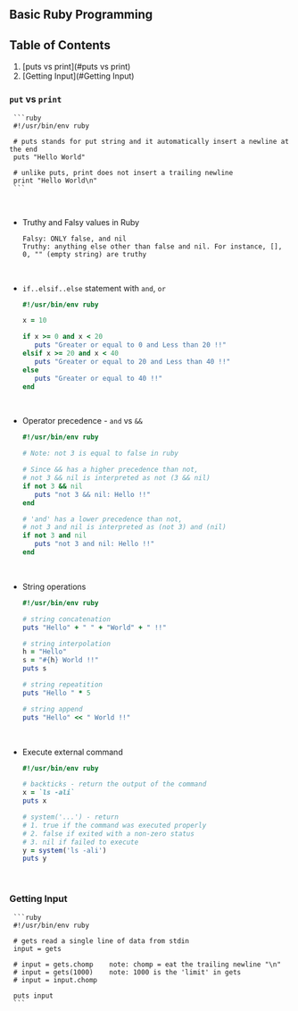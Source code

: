 ## Basic Ruby Programming

## Table of Contents
1. [puts vs print](#puts vs print)
1. [Getting Input](#Getting Input)

### `put` vs `print`

     ```ruby
     #!/usr/bin/env ruby
     
     # puts stands for put string and it automatically insert a newline at the end
     puts "Hello World"
     
     # unlike puts, print does not insert a trailing newline
     print "Hello World\n"    
     ```

<br>

-   Truthy and Falsy values in Ruby

    ```
    Falsy: ONLY false, and nil
    Truthy: anything else other than false and nil. For instance, [], 0, "" (empty string) are truthy
    ```

<br>

-   `if..elsif..else` statement with `and`, `or`

     ```ruby
     #!/usr/bin/env ruby
     
     x = 10
     
     if x >= 0 and x < 20
        puts "Greater or equal to 0 and Less than 20 !!"
     elsif x >= 20 and x < 40
        puts "Greater or equal to 20 and Less than 40 !!"
     else 
        puts "Greater or equal to 40 !!"
     end
     ```

<br>

-   Operator precedence - `and` vs `&&` 

     ```ruby
     #!/usr/bin/env ruby
     
     # Note: not 3 is equal to false in ruby
     
     # Since && has a higher precedence than not,
     # not 3 && nil is interpreted as not (3 && nil)
     if not 3 && nil
        puts "not 3 && nil: Hello !!"
     end
     
     # 'and' has a lower precedence than not,
     # not 3 and nil is interpreted as (not 3) and (nil)
     if not 3 and nil
        puts "not 3 and nil: Hello !!"
     end
     ```

<br>

-   String operations

     ```ruby
     #!/usr/bin/env ruby
     
     # string concatenation
     puts "Hello" + " " + "World" + " !!"
     
     # string interpolation
     h = "Hello"
     s = "#{h} World !!"
     puts s
     
     # string repeatition
     puts "Hello " * 5

     # string append
     puts "Hello" << " World !!"
     ```

<br>

-   Execute external command 

     ```ruby
     #!/usr/bin/env ruby
     
     # backticks - return the output of the command
     x = `ls -ali`
     puts x
     
     # system('...') - return 
     # 1. true if the command was executed properly
     # 2. false if exited with a non-zero status                        
     # 3. nil if failed to execute
     y = system('ls -ali')
     puts y
     ```

<br>

### Getting Input

     ```ruby
     #!/usr/bin/env ruby
     
     # gets read a single line of data from stdin
     input = gets
     
     # input = gets.chomp    note: chomp = eat the trailing newline "\n"
     # input = gets(1000)    note: 1000 is the 'limit' in gets
     # input = input.chomp
     
     puts input 
     ```

<br>


